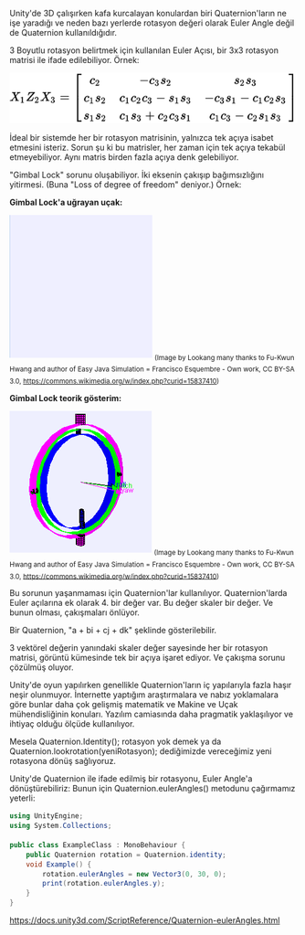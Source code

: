 Unity'de 3D çalışırken kafa kurcalayan konulardan biri 
Quaternion'ların ne işe yaradığı ve neden bazı yerlerde rotasyon değeri olarak Euler Angle değil de Quaternion kullanıldığıdır.

3 Boyutlu rotasyon belirtmek için kullanılan Euler Açısı, 
bir 3x3 rotasyon matrisi ile ifade edilebiliyor. Örnek:

![Euler Açısı](/euler%20angle.svg)

İdeal bir sistemde her bir rotasyon matrisinin, yalnızca tek açıya isabet etmesini isteriz.
Sorun şu ki bu matrisler, her zaman için tek açıya tekabül etmeyebiliyor.
Aynı matris birden fazla açıya denk gelebiliyor. 

"Gimbal Lock" sorunu oluşabiliyor. İki eksenin çakışıp bağımsızlığını yitirmesi.
(Buna "Loss of degree of freedom" deniyor.) Örnek:

**Gimbal Lock'a uğrayan uçak:**

![Gimbal Lock'a uğrayan uçak](/Gimbal_lock_airplanebyLookang.gif) 
<sub><sup></sub></sup>
<sub>(Image by Lookang many thanks to Fu-Kwun Hwang and author of Easy Java Simulation = Francisco Esquembre - Own work, CC BY-SA 3.0, https://commons.wikimedia.org/w/index.php?curid=15837410) </sub>


**Gimbal Lock teorik gösterim:**

![Gimbal Lock sorunu teorik gösterim](/gimballockbyLookang.gif) 
<sub><sup></sub></sup>
<sub> (Image by Lookang many thanks to Fu-Kwun Hwang and author of Easy Java Simulation = Francisco Esquembre - Own work, CC BY-SA 3.0, https://commons.wikimedia.org/w/index.php?curid=15837410) </sub>

Bu sorunun yaşanmaması için Quaternion'lar kullanılıyor. 
Quaternion'larda Euler açılarına ek olarak 4. bir değer var. 
Bu değer skaler bir değer. Ve bunun olması, çakışmaları önlüyor.

Bir Quaternion, "a + bi + cj + dk" şeklinde gösterilebilir.

3 vektörel değerin yanındaki skaler değer sayesinde 
her bir rotasyon matrisi, görüntü kümesinde tek bir açıya işaret ediyor.
Ve çakışma sorunu çözülmüş oluyor.

Unity'de oyun yapılırken genellikle Quaternion'ların iç 
yapılarıyla fazla haşır neşir olunmuyor. İnternette yaptığım 
araştırmalara ve nabız yoklamalara göre bunlar daha çok 
gelişmiş matematik ve Makine ve Uçak mühendisliğinin konuları. 
Yazılım camiasında daha pragmatik yaklaşılıyor 
ve ihtiyaç olduğu ölçüde kullanılıyor.

Mesela Quaternion.Identity(); rotasyon yok demek
ya da 
Quaternion.lookrotation(yeniRotasyon); dediğimizde 
vereceğimiz yeni rotasyona dönüş sağlıyoruz.

Unity'de Quaternion ile ifade edilmiş bir rotasyonu, Euler Angle'a dönüştürebiliriz:
Bunun için Quaternion.eulerAngles() metodunu çağırmamız yeterli: 

```csharp
using UnityEngine;
using System.Collections;

public class ExampleClass : MonoBehaviour {
    public Quaternion rotation = Quaternion.identity;
    void Example() {
        rotation.eulerAngles = new Vector3(0, 30, 0);
        print(rotation.eulerAngles.y);
    }
} 
```
https://docs.unity3d.com/ScriptReference/Quaternion-eulerAngles.html


